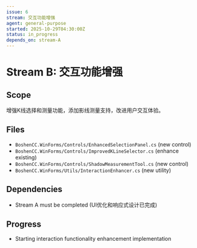 ```yaml
---
issue: 6
stream: 交互功能增强
agent: general-purpose
started: 2025-10-29T04:30:00Z
status: in_progress
depends_on: stream-A
---
```


# Stream B: 交互功能增强

## Scope
增强K线选择和测量功能，添加影线测量支持，改进用户交互体验。

## Files
- `BoshenCC.WinForms/Controls/EnhancedSelectionPanel.cs` (new control)
- `BoshenCC.WinForms/Controls/ImprovedKLineSelector.cs` (enhance existing)
- `BoshenCC.WinForms/Controls/ShadowMeasurementTool.cs` (new control)
- `BoshenCC.WinForms/Utils/InteractionEnhancer.cs` (new utility)

## Dependencies
- Stream A must be completed (UI优化和响应式设计已完成)

## Progress
- Starting interaction functionality enhancement implementation